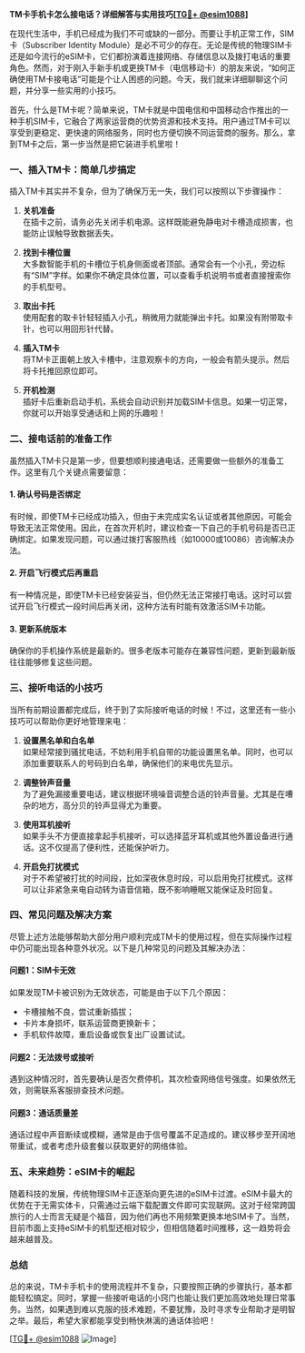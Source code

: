 **TM卡手机卡怎么接电话？详细解答与实用技巧[[TG💪+ @esim1088](https://t.me/s/esim1088)]**

在现代生活中，手机已经成为我们不可或缺的一部分。而要让手机正常工作，SIM卡（Subscriber Identity Module）是必不可少的存在。无论是传统的物理SIM卡还是如今流行的eSIM卡，它们都扮演着连接网络、存储信息以及拨打电话的重要角色。然而，对于刚入手新手机或更换TM卡（电信移动卡）的朋友来说，“如何正确使用TM卡接电话”可能是个让人困惑的问题。今天，我们就来详细聊聊这个问题，并分享一些实用的小技巧。

首先，什么是TM卡呢？简单来说，TM卡就是中国电信和中国移动合作推出的一种手机SIM卡，它融合了两家运营商的优势资源和技术支持。用户通过TM卡可以享受到更稳定、更快速的网络服务，同时也方便切换不同运营商的服务。那么，拿到TM卡之后，第一步当然是把它装进手机里啦！

### **一、插入TM卡：简单几步搞定**
插入TM卡其实并不复杂，但为了确保万无一失，我们可以按照以下步骤操作：

1. **关机准备**  
   在插卡之前，请务必先关闭手机电源。这样既能避免静电对卡槽造成损害，也能防止误触导致数据丢失。

2. **找到卡槽位置**  
   大多数智能手机的卡槽位于机身侧面或者顶部。通常会有一个小孔，旁边标有“SIM”字样。如果你不确定具体位置，可以查看手机说明书或者直接搜索你的手机型号。

3. **取出卡托**  
   使用配套的取卡针轻轻插入小孔，稍微用力就能弹出卡托。如果没有附带取卡针，也可以用回形针代替。

4. **插入TM卡**  
   将TM卡正面朝上放入卡槽中，注意观察卡的方向，一般会有箭头提示。然后将卡托推回原位即可。

5. **开机检测**  
   插好卡后重新启动手机，系统会自动识别并加载SIM卡信息。如果一切正常，你就可以开始享受通话和上网的乐趣啦！

### **二、接电话前的准备工作**
虽然插入TM卡只是第一步，但要想顺利接通电话，还需要做一些额外的准备工作。这里有几个关键点需要留意：

#### **1. 确认号码是否绑定**
有时候，即使TM卡已经成功插入，但由于未完成实名认证或者其他原因，可能会导致无法正常使用。因此，在首次开机时，建议检查一下自己的手机号码是否已正确绑定。如果发现问题，可以通过拨打客服热线（如10000或10086）咨询解决办法。

#### **2. 开启飞行模式后再重启**
有一种情况是，即使TM卡已经安装妥当，但仍然无法正常接打电话。这时可以尝试开启飞行模式一段时间后再关闭，这种方法有时能有效激活SIM卡功能。

#### **3. 更新系统版本**
确保你的手机操作系统是最新的。很多老版本可能存在兼容性问题，更新到最新版往往能够修复这些问题。

### **三、接听电话的小技巧**
当所有前期设置都完成后，终于到了实际接听电话的时候！不过，这里还有一些小技巧可以帮助你更好地管理来电：

1. **设置黑名单和白名单**  
   如果经常接到骚扰电话，不妨利用手机自带的功能设置黑名单。同时，也可以添加重要联系人的号码到白名单，确保他们的来电优先显示。

2. **调整铃声音量**  
   为了避免漏接重要电话，建议根据环境噪音调整合适的铃声音量。尤其是在嘈杂的地方，高分贝的铃声显得尤为重要。

3. **使用耳机接听**  
   如果手头不方便直接拿起手机接听，可以选择蓝牙耳机或其他外置设备进行通话。这不仅提高了便利性，还能保护听力。

4. **开启免打扰模式**  
   对于不希望被打扰的时间段，比如深夜休息时段，可以启用免打扰模式。这样可以让非紧急来电自动转为语音信箱，既不影响睡眠又能保证及时回复。

### **四、常见问题及解决方案**
尽管上述方法能够帮助大部分用户顺利完成TM卡的使用过程，但在实际操作过程中仍可能出现各种意外状况。以下是几种常见的问题及其解决办法：

#### **问题1：SIM卡无效**
如果发现TM卡被识别为无效状态，可能是由于以下几个原因：
- 卡槽接触不良，尝试重新插拔；
- 卡片本身损坏，联系运营商更换新卡；
- 手机软件故障，重启设备或恢复出厂设置试试。

#### **问题2：无法拨号或接听**
遇到这种情况时，首先要确认是否欠费停机，其次检查网络信号强度。如果依然无效，则需联系客服排查技术问题。

#### **问题3：通话质量差**
通话过程中声音断续或模糊，通常是由于信号覆盖不足造成的。建议移步至开阔地带重试，或者考虑升级套餐以获取更好的网络体验。

### **五、未来趋势：eSIM卡的崛起**
随着科技的发展，传统物理SIM卡正逐渐向更先进的eSIM卡过渡。eSIM卡最大的优势在于无需实体卡，只需通过云端下载配置文件即可实现联网。这对于经常跨国旅行的人士而言无疑是个福音，因为他们再也不用频繁更换本地SIM卡了。当然，目前市面上支持eSIM卡的机型还相对较少，但相信随着时间推移，这一趋势将会越来越普及。

### **总结**
总的来说，TM卡手机卡的使用流程并不复杂，只要按照正确的步骤执行，基本都能轻松搞定。同时，掌握一些接听电话的小窍门也能让我们更加高效地处理日常事务。当然，如果遇到难以克服的技术难题，不要犹豫，及时寻求专业帮助才是明智之举。最后，希望大家都能享受到畅快淋漓的通话体验吧！

[[TG💪+ @esim1088](https://t.me/s/esim1088) ![Image](https://i.postimg.cc/4NQfJmqS/Snipaste-2025-05-13-00-14-12.png)]